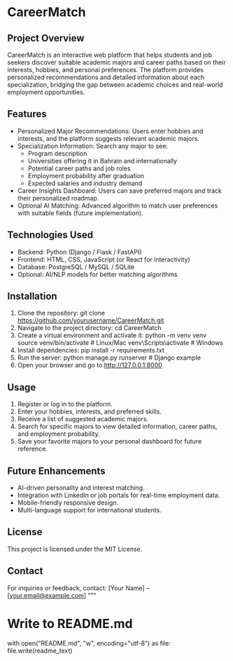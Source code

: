 # CareerMatch


## Project Overview
CareerMatch is an interactive web platform that helps students and job seekers discover suitable academic majors and career paths based on their interests, hobbies, and personal preferences. The platform provides personalized recommendations and detailed information about each specialization, bridging the gap between academic choices and real-world employment opportunities.

## Features
- Personalized Major Recommendations: Users enter hobbies and interests, and the platform suggests relevant academic majors.
- Specialization Information: Search any major to see:
  - Program description
  - Universities offering it in Bahrain and internationally
  - Potential career paths and job roles
  - Employment probability after graduation
  - Expected salaries and industry demand
- Career Insights Dashboard: Users can save preferred majors and track their personalized roadmap.
- Optional AI Matching: Advanced algorithm to match user preferences with suitable fields (future implementation).

## Technologies Used
- Backend: Python (Django / Flask / FastAPI)
- Frontend: HTML, CSS, JavaScript (or React for interactivity)
- Database: PostgreSQL / MySQL / SQLite
- Optional: AI/NLP models for better matching algorithms

## Installation
1. Clone the repository:
   git clone https://github.com/yourusername/CareerMatch.git
2. Navigate to the project directory:
   cd CareerMatch
3. Create a virtual environment and activate it:
   python -m venv venv
   source venv/bin/activate   # Linux/Mac
   venv\\Scripts\\activate    # Windows
4. Install dependencies:
   pip install -r requirements.txt
5. Run the server:
   python manage.py runserver  # Django example
6. Open your browser and go to http://127.0.0.1:8000

## Usage
1. Register or log in to the platform.
2. Enter your hobbies, interests, and preferred skills.
3. Receive a list of suggested academic majors.
4. Search for specific majors to view detailed information, career paths, and employment probability.
5. Save your favorite majors to your personal dashboard for future reference.

## Future Enhancements
- AI-driven personality and interest matching.
- Integration with LinkedIn or job portals for real-time employment data.
- Mobile-friendly responsive design.
- Multi-language support for international students.

## License
This project is licensed under the MIT License.

## Contact
For inquiries or feedback, contact: [Your Name] – [your.email@example.com]
"""

# Write to README.md
with open("README.md", "w", encoding="utf-8") as file:
    file.write(readme_text)
